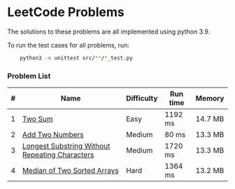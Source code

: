 # LeetCode Problems

The solutions to these problems are all implemented using python 3.9.

To run the test cases for all problems, run:
```sh
	python3 -m unittest src/**/*_test.py
```

### Problem List

| # | Name | Difficulty | Run time | Memory |
| - | - | - | - | - |
| 1 | [Two Sum](./src/problem_1/problem.md) | Easy | 1192 ms | 14.7 MB |
| 2 | [Add Two Numbers](./src/problem_2/problem.md) | Medium | 80 ms | 13.3 MB |
| 3 | [Longest Substring Without Repeating Characters](./src/problem_3/problem.md) | Medium | 1720 ms | 13.3 MB |
| 4 | [Median of Two Sorted Arrays](./src/problem_4/problem.md) | Hard | 1364 ms | 13.2 MB |
